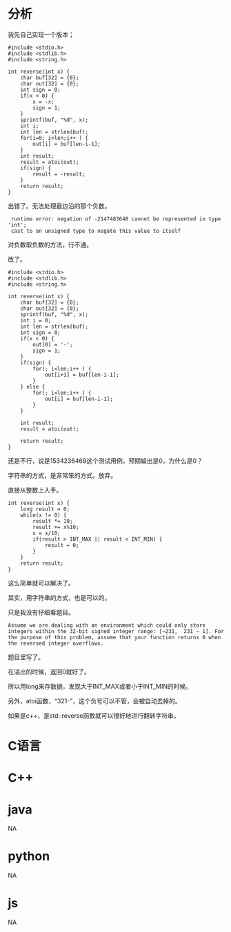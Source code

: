 # 分析

我先自己实现一个版本；

```
#include <stdio.h>
#include <stdlib.h>
#include <string.h>

int reverse(int x) {
	char buf[32] = {0};
	char out[32] = {0};
	int sign = 0;
	if(x < 0) {
		x = -x;
		sign = 1;
	}
	sprintf(buf, "%d", x);
	int i;
	int len = strlen(buf);
	for(i=0; i<len;i++ ) {
		out[i] = buf[len-i-1];
	}
	int result;
	result = atoi(out);
    if(sign) {
        result = -result;
    }
	return result;
}
```

出错了。无法处理最边沿的那个负数。

```
 runtime error: negation of -2147483648 cannot be represented in type 'int'; 
 cast to an unsigned type to negate this value to itself 
```

对负数取负数的方法，行不通。

改了。

```
#include <stdio.h>
#include <stdlib.h>
#include <string.h>

int reverse(int x) {
	char buf[32] = {0};
	char out[32] = {0};
	sprintf(buf, "%d", x);
	int i = 0;
	int len = strlen(buf);
    int sign = 0;
    if(x < 0) {
        out[0] = '-';
        sign = 1;
    }
    if(sign) {
        for(; i<len;i++ ) {
            out[i+1] = buf[len-i-1];
        }
    } else {
        for(; i<len;i++ ) {
            out[i] = buf[len-i-1];
        }
    }

	int result;
	result = atoi(out);

	return result;
}
```

还是不行，说是1534236469这个测试用例，预期输出是0，为什么是0？

字符串的方式，是非常笨的方式。放弃。

直接从整数上入手。

```
int reverse(int x) {
	long result = 0;
    while(x != 0) {
        result *= 10;
        result += x%10;
        x = x/10;
        if(result > INT_MAX || result < INT_MIN) {
            result = 0;
        }
    }
    return result;
}
```

这么简单就可以解决了。

其实，用字符串的方式，也是可以的。

只是我没有仔细看题目。

```
Assume we are dealing with an environment which could only store integers within the 32-bit signed integer range: [−231,  231 − 1]. For the purpose of this problem, assume that your function returns 0 when the reversed integer overflows.
```

题目里写了。

在溢出的时候，返回0就好了。

所以用long来存数据，发现大于INT_MAX或者小于INT_MIN的时候。

另外，atoi函数，“321-”，这个负号可以不管，会被自动去掉的。

如果是c++，是std::reverse函数就可以很好地进行翻转字符串。



# C语言





# C++





# java

NA



# python

NA

# js

NA

